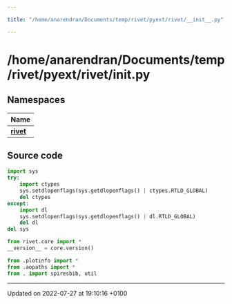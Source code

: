 ```yaml
---

title: "/home/anarendran/Documents/temp/rivet/pyext/rivet/__init__.py"

---
```


# /home/anarendran/Documents/temp/rivet/pyext/rivet/__init__.py



## Namespaces

| Name           |
| -------------- |
| **[rivet](http://example.org/namespaces/namespacerivet/)**  |




## Source code

```python
import sys
try:
    import ctypes
    sys.setdlopenflags(sys.getdlopenflags() | ctypes.RTLD_GLOBAL)
    del ctypes
except:
    import dl
    sys.setdlopenflags(sys.getdlopenflags() | dl.RTLD_GLOBAL)
    del dl
del sys

from rivet.core import *
__version__ = core.version()

from .plotinfo import *
from .aopaths import *
from . import spiresbib, util
```


-------------------------------

Updated on 2022-07-27 at 19:10:16 +0100
